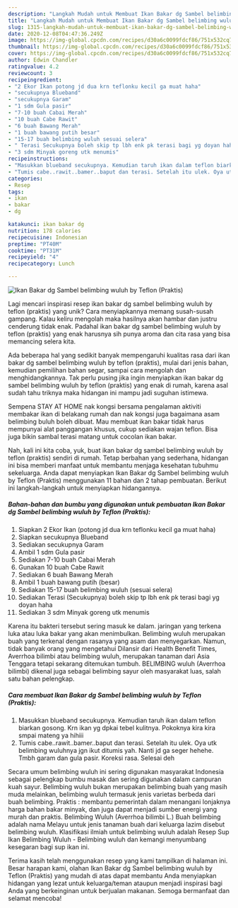 ```yaml
---
description: "Langkah Mudah untuk Membuat Ikan Bakar dg Sambel belimbing wuluh by Teflon (Praktis) Anti Gagal"
title: "Langkah Mudah untuk Membuat Ikan Bakar dg Sambel belimbing wuluh by Teflon (Praktis) Anti Gagal"
slug: 1315-langkah-mudah-untuk-membuat-ikan-bakar-dg-sambel-belimbing-wuluh-by-teflon-praktis-anti-gagal
date: 2020-12-08T04:47:36.249Z
image: https://img-global.cpcdn.com/recipes/d30a6c0099fdcf86/751x532cq70/ikan-bakar-dg-sambel-belimbing-wuluh-by-teflon-praktis-foto-resep-utama.jpg
thumbnail: https://img-global.cpcdn.com/recipes/d30a6c0099fdcf86/751x532cq70/ikan-bakar-dg-sambel-belimbing-wuluh-by-teflon-praktis-foto-resep-utama.jpg
cover: https://img-global.cpcdn.com/recipes/d30a6c0099fdcf86/751x532cq70/ikan-bakar-dg-sambel-belimbing-wuluh-by-teflon-praktis-foto-resep-utama.jpg
author: Edwin Chandler
ratingvalue: 4.2
reviewcount: 3
recipeingredient:
- "2 Ekor Ikan potong jd dua krn teflonku kecil ga muat haha"
- "secukupnya Blueband"
- "secukupnya Garam"
- "1 sdm Gula pasir"
- "7-10 buah Cabai Merah"
- "10 buah Cabe Rawit"
- "6 buah Bawang Merah"
- "1 buah bawang putih besar"
- "15-17 buah belimbing wuluh sesuai selera"
- " Terasi Secukupnya boleh skip tp lbh enk pk terasi bagi yg doyan haha"
- "3 sdm Minyak goreng utk menumis"
recipeinstructions:
- "Masukkan blueband secukupnya. Kemudian taruh ikan dalam teflon biarkan gosong. Krn ikan yg dpkai tebel kulitnya. Pokoknya kira kira smpai mateng ya hihiii"
- "Tumis cabe..rawit..bamer..baput dan terasi. Setelah itu ulek. Oya utk belimbing wuluhnya jgn ikut ditumis yah. Nanti jd ga seger hehehe. Tmbh garam dan gula pasir. Koreksi rasa. Selesai deh"
categories:
- Resep
tags:
- ikan
- bakar
- dg

katakunci: ikan bakar dg 
nutrition: 178 calories
recipecuisine: Indonesian
preptime: "PT40M"
cooktime: "PT31M"
recipeyield: "4"
recipecategory: Lunch

---
```



![Ikan Bakar dg Sambel belimbing wuluh by Teflon (Praktis)](https://img-global.cpcdn.com/recipes/d30a6c0099fdcf86/751x532cq70/ikan-bakar-dg-sambel-belimbing-wuluh-by-teflon-praktis-foto-resep-utama.jpg)

Lagi mencari inspirasi resep ikan bakar dg sambel belimbing wuluh by teflon (praktis) yang unik? Cara menyiapkannya memang susah-susah gampang. Kalau keliru mengolah maka hasilnya akan hambar dan justru cenderung tidak enak. Padahal ikan bakar dg sambel belimbing wuluh by teflon (praktis) yang enak harusnya sih punya aroma dan cita rasa yang bisa memancing selera kita.

Ada beberapa hal yang sedikit banyak mempengaruhi kualitas rasa dari ikan bakar dg sambel belimbing wuluh by teflon (praktis), mulai dari jenis bahan, kemudian pemilihan bahan segar, sampai cara mengolah dan menghidangkannya. Tak perlu pusing jika ingin menyiapkan ikan bakar dg sambel belimbing wuluh by teflon (praktis) yang enak di rumah, karena asal sudah tahu triknya maka hidangan ini mampu jadi suguhan istimewa.

Sempena STAY AT HOME nak kongsi bersama pengalaman aktiviti membakar ikan di belakang rumah dan nak kongsi juga bagaimana asam belimbing buluh boleh dibuat. Mau membuat ikan bakar tidak harus mempunyai alat panggangan khusus, cukup sediakan wajan teflon. Bisa juga bikin sambal terasi matang untuk cocolan ikan bakar.


Nah, kali ini kita coba, yuk, buat ikan bakar dg sambel belimbing wuluh by teflon (praktis) sendiri di rumah. Tetap berbahan yang sederhana, hidangan ini bisa memberi manfaat untuk membantu menjaga kesehatan tubuhmu sekeluarga. Anda dapat menyiapkan Ikan Bakar dg Sambel belimbing wuluh by Teflon (Praktis) menggunakan 11 bahan dan 2 tahap pembuatan. Berikut ini langkah-langkah untuk menyiapkan hidangannya.

<!--inarticleads1-->

##### Bahan-bahan dan bumbu yang digunakan untuk pembuatan Ikan Bakar dg Sambel belimbing wuluh by Teflon (Praktis):

1. Siapkan 2 Ekor Ikan (potong jd dua krn teflonku kecil ga muat haha)
1. Siapkan secukupnya Blueband
1. Sediakan secukupnya Garam
1. Ambil 1 sdm Gula pasir
1. Sediakan 7-10 buah Cabai Merah
1. Gunakan 10 buah Cabe Rawit
1. Sediakan 6 buah Bawang Merah
1. Ambil 1 buah bawang putih (besar)
1. Sediakan 15-17 buah belimbing wuluh (sesuai selera)
1. Sediakan  Terasi (Secukupnya) boleh skip tp lbh enk pk terasi bagi yg doyan haha
1. Sediakan 3 sdm Minyak goreng utk menumis


Karena itu bakteri tersebut sering masuk ke dalam. jaringan yang terkena luka atau luka bakar yang akan menimbulkan. Belimbing wuluh merupakan buah yang terkenal dengan rasanya yang asam dan menyegarkan. Namun, tidak banyak orang yang mengetahui Dilansir dari Health Benefit Times, Averrhoa bilimbi atau belimbing wuluh, merupakan tanaman dari Asia Tenggara tetapi sekarang ditemukan tumbuh. BELIMBING wuluh (Averrhoa bilimbi) dikenal juga sebagai belimbing sayur oleh masyarakat luas, salah satu bahan pelengkap. 

<!--inarticleads2-->

##### Cara membuat Ikan Bakar dg Sambel belimbing wuluh by Teflon (Praktis):

1. Masukkan blueband secukupnya. Kemudian taruh ikan dalam teflon biarkan gosong. Krn ikan yg dpkai tebel kulitnya. Pokoknya kira kira smpai mateng ya hihiii
1. Tumis cabe..rawit..bamer..baput dan terasi. Setelah itu ulek. Oya utk belimbing wuluhnya jgn ikut ditumis yah. Nanti jd ga seger hehehe. Tmbh garam dan gula pasir. Koreksi rasa. Selesai deh


Secara umum belimbing wuluh ini sering digunakan masyarakat Indonesia sebagai pelengkap bumbu masak dan sering digunakan dalam campuran kuah sayur. Belimbing wuluh bukan merupakan belimbing buah yang masih muda melainkan, belimbing wuluh termasuk jenis varietas berbeda dari buah belimbing. Praktis : membantu pemerintah dalam menangani lonjaknya harga bahan bakar minyak, dan juga dapat menjadi sumber energi yang murah dan praktis. Belimbing Wuluh (Averrhoa bilimbi L.) Buah belimbing adalah nama Melayu untuk jenis tanaman buah dari keluarga lazim disebut belimbing wuluh. Klasifikasi ilmiah untuk belimbing wuluh adalah Resep Sup Ikan Belimbing Wuluh - Belimbing wuluh dan kemangi menyumbang kesegaran bagi sup ikan ini. 

Terima kasih telah menggunakan resep yang kami tampilkan di halaman ini. Besar harapan kami, olahan Ikan Bakar dg Sambel belimbing wuluh by Teflon (Praktis) yang mudah di atas dapat membantu Anda menyiapkan hidangan yang lezat untuk keluarga/teman ataupun menjadi inspirasi bagi Anda yang berkeinginan untuk berjualan makanan. Semoga bermanfaat dan selamat mencoba!
